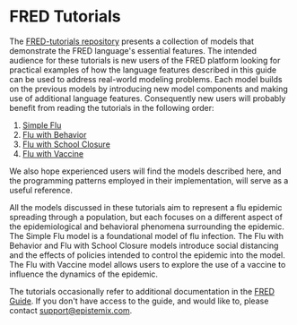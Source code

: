 # FRED Tutorials

The [FRED-tutorials repository](https://github.com/Epistemix-com/FRED-tutorials)
presents a collection of models that demonstrate the FRED language's
essential features. The intended audience for these tutorials is new users of
the FRED platform looking for practical examples of how the language features
described in this guide can be used to address real-world modeling problems.
Each model builds on the previous models by introducing new model components and
making use of additional language features. Consequently new users will probably
benefit from reading the tutorials in the following order:

1. [Simple Flu](simpleflu/README.md)
2. [Flu with Behavior](flu-with-behavior/README.md)
3. [Flu with School Closure](school-closure/README.md)
4. [Flu with Vaccine](vaccine/README.md)

We also hope experienced users will find the models described here, and the
programming patterns employed in their implementation, will serve as a useful
reference.

All the models discussed in these tutorials aim to represent a flu epidemic
spreading through a population, but each focuses on a different aspect of the
epidemiological and behavioral phenomena surrounding the epidemic. The Simple
Flu model is a foundational model of flu infection. The Flu with
Behavior and Flu with School Closure
models introduce social distancing and the effects of policies intended to
control the epidemic into the model. The Flu with Vaccine model
allows users to explore the use of a vaccine to influence the dynamics of the
epidemic.

The tutorials occasionally refer to additional documentation in the [FRED
Guide](https://epistemix-fred-guide.readthedocs-hosted.com/en/latest/). If you
don't have access to the guide, and would like to, please contact
support@epistemix.com.
